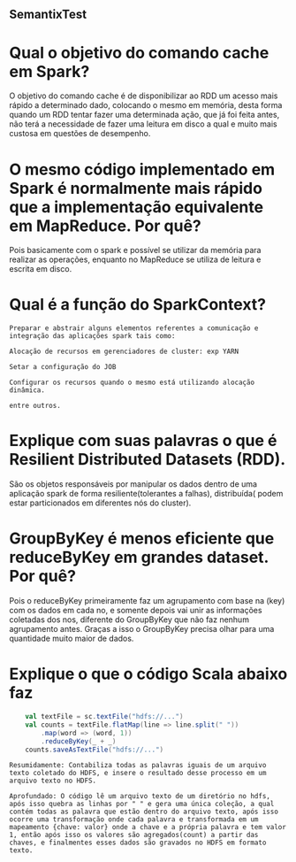 ## SemantixTest


# Qual o objetivo do comando cache em Spark?

O objetivo do comando cache	é de disponibilizar ao RDD um acesso mais rápido a determinado dado, colocando o mesmo em memória, desta forma quando um RDD tentar fazer uma determinada ação, que já foi feita antes, não terá a necessidade de fazer uma leitura em disco a qual e muito mais custosa em questões de desempenho.

# O mesmo código implementado em Spark é normalmente mais rápido que a implementação equivalente em MapReduce. Por quê?

Pois basicamente com o spark e possível se utilizar da memória para realizar as operações, enquanto no MapReduce se utiliza de leitura e escrita em disco.

# Qual é a função do SparkContext?

	Preparar e abstrair alguns elementos referentes a comunicação e integração das aplicações spark tais como:
	
	Alocação de recursos em gerenciadores de cluster: exp YARN
	
	Setar a configuração do JOB
	
	Configurar os recursos quando o mesmo está utilizando alocação dinâmica.
	
	entre outros.


# Explique com suas palavras o que é Resilient Distributed Datasets (RDD).

São os objetos responsáveis por manipular os dados dentro de uma aplicação spark de forma resiliente(tolerantes a falhas), distribuída( podem estar particionados em diferentes nós do cluster).


# GroupByKey é menos eficiente que reduceByKey em grandes dataset. Por quê?

Pois o reduceByKey primeiramente faz um agrupamento com base na (key) com os dados em cada no, e somente depois vai unir as informações coletadas dos nos, diferente do GroupByKey que não faz nenhum agrupamento antes. Graças a isso o GroupByKey precisa olhar para uma quantidade muito maior de dados.

# Explique o que o código Scala abaixo faz

```scala
	val textFile = sc.textFile("hdfs://...")  
	val counts = textFile.flatMap(line => line.split(" ")) 
		.map(word => (word, 1))
		.reduceByKey(_ + _)
	counts.saveAsTextFile("hdfs://...")
```

	Resumidamente: Contabiliza todas as palavras iguais de um arquivo texto coletado do HDFS, e insere o resultado desse processo em um arquivo texto no HDFS.
	
	Aprofundado: O código lê um arquivo texto de um diretório no hdfs, após isso quebra as linhas por " " e gera uma única coleção, a qual contém todas as palavra que estão dentro do arquivo texto, após isso ocorre uma transformação onde cada palavra e transformada em um mapeamento {chave: valor} onde a chave e a própria palavra e tem valor 1, então após isso os valores são agregados(count) a partir das chaves, e finalmentes esses dados são gravados no HDFS em formato texto.
